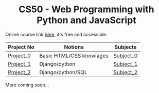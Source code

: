 <h1 align="center">
	CS50 - Web Programming with Python and JavaScript
</h1>

Online course link [here](https://cs50.harvard.edu/web/2020/), it's free and accessible.

| Project No | Notions | Subjects |
|----------|----------|----------|
| [Project_0](Project_0/) | Basic HTML/CSS knowlages | [Subject_0](https://cs50.harvard.edu/web/2020/projects/0/search/) |
| [Project_1](Project_1/) | Django/python | [Subject_1](https://cs50.harvard.edu/web/2020/projects/1/wiki/) |
| [Project_2](Project_2/) | Django/python/SQL | [Subject_2](https://cs50.harvard.edu/web/2020/projects/2/commerce/) |

More coming soon...
